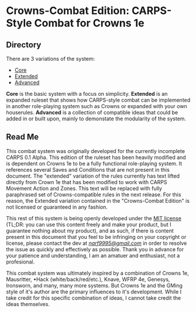 # Crowns-Combat Edition: CARPS-Style Combat for Crowns 1e

## Directory
There are 3 variations of the system:
- [Core](https://github.com/narf9995/CARPS/blob/main/Crowns-Combat/combat_core.md)
- [Extended](https://github.com/narf9995/CARPS/blob/main/Crowns-Combat/combat_extended.md)
- [Advanced](https://github.com/narf9995/CARPS/blob/main/Crowns-Combat/combat_advanced.md)

**Core** is the basic system with a focus on simplicity. **Extended** is an expanded ruleset that shows how CARPS-style combat can be implemented in another role-playing system such as Crowns or expanded with your own houserules. **Advanced** is a collection of compatible ideas that could be added in or built upon, mainly to demonstate the modularity of the system.

## Read Me
This combat system was originally developed for the currently incomplete CARPS 0.1 Alpha. This edition of the ruleset has been heavily modified and is dependent on Crowns 1e to be a fully functional role-playing system. It references several Saves and Conditions that are not present in this document. The "extended" variation of the rules currently has text lifted directly from Crown 1e that has been modified to work with CARPS Movement Action and Zones. This text will be replaced with fully paraphrased set of Crowns-compatible rules in the next release. For this reason, the Extended variation contained in the "Crowns-Combat Edition" is not licensed or guaranteed in any fashion.

This rest of this system is being openly developed under the [MIT license](https://opensource.org/license/mit/) (TL;DR: you can use this content freely and make your product, but I guarantee nothing about my product), and as such, if there is content present in this document that you feel to be infringing on your copyright or license, please contact the dev at *narf9995@gmail.com* in order to resolve the issue as quickly and effectively as possible. Thank you in advance for your patience and understanding, I am an amatuer and enthusiast, not a profesional.

This combat system was ultimately inspired by a combination of Crowns 1e, Mausritter, •Hack (white/back/red/etc.), Knave, WFRP 4e, Genesys, Ironsworn, and many, many more systems. But Crowns 1e and the GMing style of it's author are the primary influences to it's development. While I take credit for this specific combination of ideas, I cannot take credit the ideas themselves.


